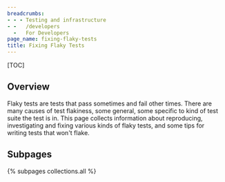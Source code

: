 ```yaml
---
breadcrumbs:
- - - Testing and infrastructure
- -   /developers
  -   For Developers
page_name: fixing-flaky-tests
title: Fixing Flaky Tests
---
```


[TOC]

## Overview

Flaky tests are tests that pass sometimes and fail other times. There are many
causes of test flakiness, some general, some specific to kind of test suite the
test is in. This page collects information about reproducing, investigating and
fixing various kinds of flaky tests, and some tips for writing tests that won't
flake.

## Subpages

{% subpages collections.all %}
